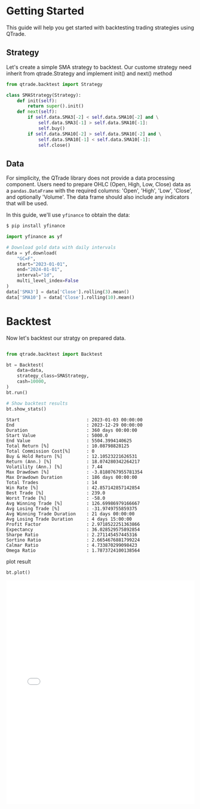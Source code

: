 # Getting Started

This guide will help you get started with backtesting trading strategies using QTrade.

## Strategy

Let's create a simple SMA strategy to backtest. Our custome strategy need inherit from qtrade.Strategy and implement init() and next() method

```python
from qtrade.backtest import Strategy

class SMAStrategy(Strategy):
    def init(self):
        return super().init()
    def next(self):
        if self.data.SMA3[-2] < self.data.SMA10[-2] and \
            self.data.SMA3[-1] > self.data.SMA10[-1]:
            self.buy()
        if self.data.SMA10[-2] > self.data.SMA10[-2] and \
            self.data.SMA10[-1] < self.data.SMA10[-1]:
            self.close()
```

## Data

For simplicity, the QTrade library does not provide a data processing component. Users need to prepare OHLC (Open, High, Low, Close) data as a `pandas.DataFrame` with the required columns: 'Open', 'High', 'Low', 'Close', and optionally 'Volume'. The data frame should also include any indicators that will be used.

In this guide, we'll use `yfinance` to obtain the data:

```bash
$ pip install yfinance
```

```python
import yfinance as yf

# Download gold data with daily intervals
data = yf.download(
    "GC=F", 
    start="2023-01-01", 
    end="2024-01-01", 
    interval="1d", 
    multi_level_index=False
)
data['SMA3'] = data['Close'].rolling(3).mean()
data['SMA10'] = data['Close'].rolling(10).mean()
```

# Backtest

Now let's backtest our stratgy on prepared data.

```python

from qtrade.backtest import Backtest

bt = Backtest(
    data=data,
    strategy_class=SMAStrategy,
    cash=10000,
)
bt.run()

# Show backtest results
bt.show_stats()
```

```plaintext
Start                         : 2023-01-03 00:00:00
End                           : 2023-12-29 00:00:00
Duration                      : 360 days 00:00:00
Start Value                   : 5000.0
End Value                     : 5504.3994140625
Total Return [%]              : 10.08798828125
Total Commission Cost[%]      : 0
Buy & Hold Return [%]         : 12.10523221626531
Return (Ann.) [%]             : 18.074280342264217
Volatility (Ann.) [%]         : 7.44
Max Drawdown [%]              : -3.8180767955781354
Max Drawdown Duration         : 186 days 00:00:00
Total Trades                  : 14
Win Rate [%]                  : 42.857142857142854
Best Trade [%]                : 239.0
Worst Trade [%]               : -58.0
Avg Winning Trade [%]         : 126.69986979166667
Avg Losing Trade [%]          : -31.9749755859375
Avg Winning Trade Duration    : 21 days 00:00:00
Avg Losing Trade Duration     : 4 days 15:00:00
Profit Factor                 : 2.9718522251363866
Expectancy                    : 36.028529575892854
Sharpe Ratio                  : 2.271145457445316
Sortino Ratio                 : 2.6654676881799224
Calmar Ratio                  : 4.733870299098423
Omega Ratio                   : 1.7873724100138564
```

plot result
```python
bt.plot()
```


<!-- 嵌入 HTML 文件 -->
<iframe src="../_static/test.html" width="100%" height="600px" style="border:none;"></iframe>
